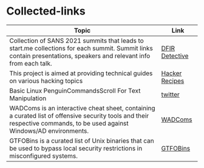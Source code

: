 # Collected-links

| Topic | Link |
| --- | --- |
| Collection of SANS 2021 summits that leads to start.me collections for each summit.  Summit links contain presentations, speakers and relevant info from each talk. | [DFIR Detective](https://linktr.ee/DFIRDetective)  |
| This project is aimed at providing technical guides on various hacking topics | [Hacker Recipes](https://www.thehacker.recipes/) |
| Basic Linux PenguinCommandsScroll For Text Manipulation | [twitter](https://twitter.com/xtremepentest/status/1460983734019178500) |
| WADComs is an interactive cheat sheet, containing a curated list of offensive security tools and their respective commands, to be used against Windows/AD environments. | [WADComs](https://wadcoms.github.io/) |
| GTFOBins is a curated list of Unix binaries that can be used to bypass local security restrictions in misconfigured systems. | [GTFOBins](https://gtfobins.github.io/) |


<!-- Default table template
<!-- | Topic | Link |
<!-- | --- | --- |
<!-- | `git status` | List all *new or modified* files |
<!-- | `git diff` | Show file differences that **haven't been** staged |
